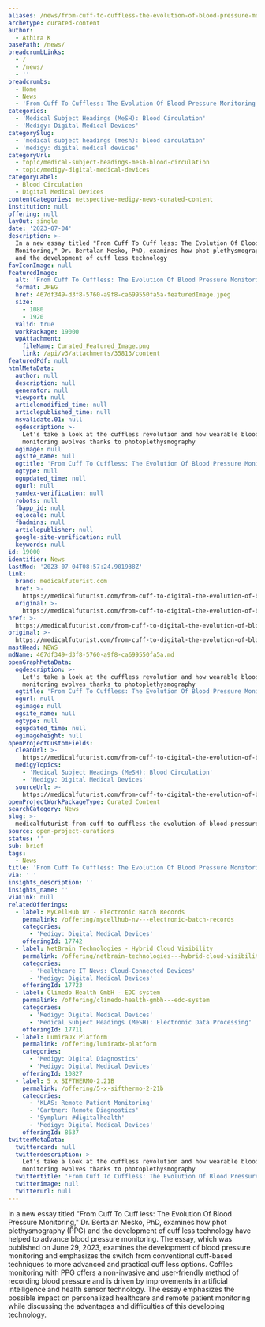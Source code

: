 ```yaml
---
aliases: /news/from-cuff-to-cuffless-the-evolution-of-blood-pressure-monitoring
archetype: curated-content
author:
  - Athira K
basePath: /news/
breadcrumbLinks:
  - /
  - /news/
  - ''
breadcrumbs:
  - Home
  - News
  - 'From Cuff To Cuffless: The Evolution Of Blood Pressure Monitoring'
categories:
  - 'Medical Subject Headings (MeSH): Blood Circulation'
  - 'Medigy: Digital Medical Devices'
categorySlug:
  - 'medical subject headings (mesh): blood circulation'
  - 'medigy: digital medical devices'
categoryUrl:
  - topic/medical-subject-headings-mesh-blood-circulation
  - topic/medigy-digital-medical-devices
categoryLabel:
  - Blood Circulation
  - Digital Medical Devices
contentCategories: netspective-medigy-news-curated-content
institution: null
offering: null
layOut: single
date: '2023-07-04'
description: >-
  In a new essay titled "From Cuff To Cuff less: The Evolution Of Blood Pressure
  Monitoring," Dr. Bertalan Mesko, PhD, examines how phot plethysmography (PPG)
  and the development of cuff less technology
favIconImage: null
featuredImage:
  alt: 'From Cuff To Cuffless: The Evolution Of Blood Pressure Monitoring'
  format: JPEG
  href: 467df349-d3f8-5760-a9f8-ca699550fa5a-featuredImage.jpeg
  size:
    - 1080
    - 1920
  valid: true
  workPackage: 19000
  wpAttachment:
    fileName: Curated_Featured_Image.png
    link: /api/v3/attachments/35813/content
featuredPdf: null
htmlMetaData:
  author: null
  description: null
  generator: null
  viewport: null
  articlemodified_time: null
  articlepublished_time: null
  msvalidate.01: null
  ogdescription: >-
    Let's take a look at the cuffless revolution and how wearable blood pressure
    monitoring evolves thanks to photoplethysmography
  ogimage: null
  ogsite_name: null
  ogtitle: 'From Cuff To Cuffless: The Evolution Of Blood Pressure Monitoring'
  ogtype: null
  ogupdated_time: null
  ogurl: null
  yandex-verification: null
  robots: null
  fbapp_id: null
  oglocale: null
  fbadmins: null
  articlepublisher: null
  google-site-verification: null
  keywords: null
id: 19000
identifier: News
lastMod: '2023-07-04T08:57:24.901938Z'
link:
  brand: medicalfuturist.com
  href: >-
    https://medicalfuturist.com/from-cuff-to-digital-the-evolution-of-blood-pressure-monitoring/
  original: >-
    https://medicalfuturist.com/from-cuff-to-digital-the-evolution-of-blood-pressure-monitoring/
href: >-
  https://medicalfuturist.com/from-cuff-to-digital-the-evolution-of-blood-pressure-monitoring/
original: >-
  https://medicalfuturist.com/from-cuff-to-digital-the-evolution-of-blood-pressure-monitoring/
mastHead: NEWS
mdName: 467df349-d3f8-5760-a9f8-ca699550fa5a.md
openGraphMetaData:
  ogdescription: >-
    Let's take a look at the cuffless revolution and how wearable blood pressure
    monitoring evolves thanks to photoplethysmography
  ogtitle: 'From Cuff To Cuffless: The Evolution Of Blood Pressure Monitoring'
  ogurl: null
  ogimage: null
  ogsite_name: null
  ogtype: null
  ogupdated_time: null
  ogimageheight: null
openProjectCustomFields:
  cleanUrl: >-
    https://medicalfuturist.com/from-cuff-to-digital-the-evolution-of-blood-pressure-monitoring/
  medigyTopics:
    - 'Medical Subject Headings (MeSH): Blood Circulation'
    - 'Medigy: Digital Medical Devices'
  sourceUrl: >-
    https://medicalfuturist.com/from-cuff-to-digital-the-evolution-of-blood-pressure-monitoring/
openProjectWorkPackageType: Curated Content
searchCategory: News
slug: >-
  medicalfuturist-from-cuff-to-cuffless-the-evolution-of-blood-pressure-monitoring
source: open-project-curations
status: ''
sub: brief
tags:
  - News
title: 'From Cuff To Cuffless: The Evolution Of Blood Pressure Monitoring'
via: ' '
insights_description: ''
insights_name: ''
viaLink: null
relatedOfferings:
  - label: MyCellHub NV - Electronic Batch Records
    permalink: /offering/mycellhub-nv---electronic-batch-records
    categories:
      - 'Medigy: Digital Medical Devices'
    offeringId: 17742
  - label: NetBrain Technologies - Hybrid Cloud Visibility
    permalink: /offering/netbrain-technologies---hybrid-cloud-visibility
    categories:
      - 'Healthcare IT News: Cloud-Connected Devices'
      - 'Medigy: Digital Medical Devices'
    offeringId: 17723
  - label: Climedo Health GmbH - EDC system
    permalink: /offering/climedo-health-gmbh---edc-system
    categories:
      - 'Medigy: Digital Medical Devices'
      - 'Medical Subject Headings (MeSH): Electronic Data Processing'
    offeringId: 17711
  - label: LumiraDx Platform
    permalink: /offering/lumiradx-platform
    categories:
      - 'Medigy: Digital Diagnostics'
      - 'Medigy: Digital Medical Devices'
    offeringId: 10827
  - label: 5 x SIFTHERMO-2.21B
    permalink: /offering/5-x-sifthermo-2-21b
    categories:
      - 'KLAS: Remote Patient Monitoring'
      - 'Gartner: Remote Diagnostics'
      - 'Symplur: #digitalhealth'
      - 'Medigy: Digital Medical Devices'
    offeringId: 8637
twitterMetaData:
  twittercard: null
  twitterdescription: >-
    Let's take a look at the cuffless revolution and how wearable blood pressure
    monitoring evolves thanks to photoplethysmography
  twittertitle: 'From Cuff To Cuffless: The Evolution Of Blood Pressure Monitoring'
  twitterimage: null
  twitterurl: null
---
```

<p>In a new essay titled "From Cuff To Cuff less: The Evolution Of Blood Pressure Monitoring," Dr. Bertalan Mesko, PhD, examines how phot plethysmography (PPG) and the development of cuff less technology have helped to advance blood pressure monitoring. The essay, which was published on June 29, 2023, examines the development of blood pressure monitoring and emphasizes the switch from conventional cuff-based techniques to more advanced and practical cuff less options. Coffles monitoring with PPG offers a non-invasive and user-friendly method of recording blood pressure and is driven by improvements in artificial intelligence and health sensor technology. The essay emphasizes the possible impact on personalized healthcare and remote patient monitoring while discussing the advantages and difficulties of this developing technology.&nbsp;</p>